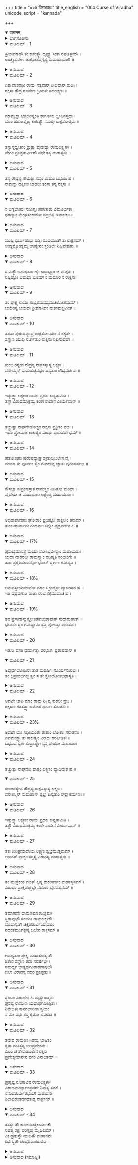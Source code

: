 +++
title = "००४ विराधवधः"
title_english = "004 Curse of Viradha"
unicode_script = "kannada"

+++
<details open><summary>वाचनम्</summary>

<div class="audioEmbed"  caption="श्रीराम-हरिसीताराममूर्ति-घनपाठिभ्यां वचनम्" src="https://archive.org/download/Ramayana-recitation-Sriram-harisItArAmamUrti-Ghanapaati-v2/Kanda_3/Kanda_3_ARK-004-Viradha_Vadhaha.mp3"></div>
</details>



<details><summary>ಭಾಗಸೂಚನಾ</summary>

ಶ್ರೀರಾಮ-ಲಕ್ಷ್ಮಣರಿಂದ ವಿರಾಧನ ವಧೆ
</details>

<details open><summary>ಮೂಲಮ್ - 1</summary>

ಹ್ರಿಯಮಾಣೌ ತು ಕಾಕುತ್ಸ್ಥೌ ದೃಷ್ಟ್ವಾ ಸೀತಾ ರಘೂತ್ತಮೌ ।  
ಉಚ್ಚೈಃಸ್ವರೇಣ ಚುಕ್ರೋಶಪ್ರಗೃಹ್ಯ ಸುಮಹಾಭುಜೌ ॥
</details>

<details><summary>ಅನುವಾದ</summary>

ರಘುಕುಲದ ಶ್ರೇಷ್ಠವೀರರಾದ ಕಾಕುತ್ಸ್ಥ ಕುಲಭೂಷಣ ಶ್ರೀರಾಮ-ಲಕ್ಷ್ಮಣರನ್ನು ರಾಕ್ಷಸನು ಎತ್ತಿಕೊಂಡು ಹೋಗುತ್ತಿರುವುದನ್ನು ಕಂಡು ಸೀತೆಯು ಎರಡೂ ಭುಜಗಳನ್ನೆತ್ತಿ ಜೋರಾಗಿ ಅಳುತ್ತಾ ಕೂಗಿಕೊಂಡಳು.॥1॥
</details>

<details open><summary>ಮೂಲಮ್ - 2</summary>

ಏಷ ದಾಶರಥೀ ರಾಮಃ ಸತ್ಯವಾನ್ ಶೀಲವಾನ್ ಶುಚಿಃ ।  
ರಕ್ಷಸಾ ರೌದ್ರ ರೂಪೇಣ ಹ್ರಿಯತೇ ಸಹಲಕ್ಷ್ಮಣಃ ॥
</details>

<details><summary>ಅನುವಾದ</summary>

ಅಯ್ಯೋ! ಈ ಸತ್ಯವಾದೀ, ಶೀಲವಂತ, ಶುದ್ಧ ಆಚಾರ ವಿಚಾರವುಳ್ಳ ದಶರಥನಂದನ ಶ್ರೀರಾಮ ಮತ್ತು ಲಕ್ಷ್ಮಣರನ್ನು ಈ ರೌದ್ರರೂಪಧಾರೀ ರಾಕ್ಷಸನು ಎತ್ತಿಕೊಂಡು ಹೋಗುತ್ತಿದ್ದಾನಲ್ಲ.॥2॥
</details>

<details open><summary>ಮೂಲಮ್ - 3</summary>

ಮಾಮೃಕ್ಷಾ  ಭಕ್ಷಯಿಷ್ಯಂತಿ ಶಾರ್ದೂಲ ದ್ವೀಪಿನಸ್ತಥಾ ।  
ಮಾಂ ಹರೋತ್ಸೃಜ್ಯ ಕಾಕುತ್ಸ್ಥೌ ನಮಸ್ತೇ ರಾಕ್ಷಸೋತ್ತಮ ॥
</details>

<details><summary>ಅನುವಾದ</summary>

ರಾಕ್ಷಸ ಶಿರೋಮಣಿಯೇ! ನಿನಗೆ ನಮಸ್ಕರಿಸುತ್ತೇನೆ. ಈ ಕಾಡಿನಲ್ಲಿ ಕರಡಿ, ಹುಲಿ, ಚಿರತೆಗಳು ನನ್ನನ್ನು ತಿಂದು ಬಿಡುವವು; ಅದಕ್ಕಾಗಿ ನನ್ನನ್ನೂ ಕರೆದುಕೊಂಡು ಹೋಗು. ಆದರೆ ಈ ಇಬ್ಬರೂ ರಘುವಂಶವೀರರನ್ನು ಬಿಟ್ಟುಬಿಡು.॥3॥
</details>

<details open><summary>ಮೂಲಮ್ - 4</summary>

ತಸ್ಯಾಸ್ತದ್ವಚನಂ ಶ್ರುತ್ವಾ ವೈದೇಹ್ಯಾ ರಾಮಲಕ್ಷ್ಮಣೌ ।  
ವೇಗಂ ಪ್ರಚಕ್ರತುರ್ವೀರೌ ವಧೇ ತಸ್ಯ ದುರಾತ್ಮನಃ ॥
</details>

<details><summary>ಅನುವಾದ</summary>

ವಿದೇಹನಂದಿನೀ ಸೀತೆಯ ಈ ಮಾತನ್ನು ಕೇಳಿ ಇಬ್ಬರೂ ವೀರ ಶ್ರೀರಾಮ-ಲಕ್ಷ್ಮಣರು ಆ ದುರಾತ್ಮ ರಾಕ್ಷಸನನ್ನು ವಧಿಸಲು ಅವಸರಪಡತೊಡಗಿದರು.॥4॥
</details>

<details open><summary>ಮೂಲಮ್ - 5</summary>

ತಸ್ಯ ರೌದ್ರಸ್ಯ ಸೌಮಿತ್ರಿಃ ಸವ್ಯಂ ಬಾಹುಂ ಬಭಂಜ ಹ ।  
ರಾಮಸ್ತು ದಕ್ಷಿಣಂ ಬಾಹುಂ ತರಸಾ ತಸ್ಯ ರಕ್ಷಸಃ ॥
</details>

<details><summary>ಅನುವಾದ</summary>

ಸುಮಿತ್ರಾಕುವಾರ ಲಕ್ಷ್ಮಣನು ಆ ರಾಕ್ಷಸನ ಎಡ ತೋಳನ್ನು ಮತ್ತು ಶ್ರೀರಾಮನು ಬಲತೋಳನ್ನು ವೇಗವಾಗಿ ಕತ್ತರಿಸಿಬಿಟ್ಟರು.॥5॥
</details>

<details open><summary>ಮೂಲಮ್ - 6</summary>

ಸ ಭಗ್ನಬಾಹುಃ ಸಂವಿಗ್ನಃ ಪಪಾತಾಶು ವಿಮೂರ್ಛಿತಃ ।  
ಧರಣ್ಯಾಂ ಮೇಘಸಂಕಾಶೋ ವಜ್ರಭಿನ್ನ ಇವಾಚಲಃ ॥
</details>

<details><summary>ಅನುವಾದ</summary>

ಭುಜಗಳು ತುಂಡಾದಾಗ ಆ ಮೇಘದಂತಿದ್ದ ಕಪ್ಪಾದ ರಾಕ್ಷಸನು ವ್ಯಾಕುಲನಾದನು ಮತ್ತು ಕೂಡಲೇ ಮೂರ್ಛಿತನಾಗಿ ವಜ್ರದಿಂದ ಕಡಿದ ಪರ್ವತ ಶಿಖರದಂತೆ ಭೂಮಿಗೆ ಬಿದ್ದುಬಿಟ್ಟನು.॥6॥
</details>

<details open><summary>ಮೂಲಮ್ - 7</summary>

ಮುಷ್ಟಿ ಭಿರ್ಬಾಹುಭಿಃ ಪದ್ಭಿಃ ಸೂದಯಂತೌ ತು ರಾಕ್ಷಸಮ್ ।  
ಉದ್ಯಮ್ಯೋದ್ಯಮ್ಯ ಚಾಪ್ಯೇನಂ ಸ್ಥಂಡಿಲೇ ನಿಷ್ಪಿಪೇಷತುಃ ॥
</details>

<details><summary>ಅನುವಾದ</summary>

ಆಗ ಶ್ರೀರಾಮ-ಲಕ್ಷ್ಮಣರು ವಿರಾಧನನ್ನು ಮುಷ್ಟಿಗಳಿಂದ, ಬಳ್ಳಿಗಳಿಂದ ಹೊಡೆಯತೊಡಗಿದರು. ಹಾಗೂ ಅವನನ್ನು ಎತ್ತಿ-ಎತ್ತಿ ಭೂಮಿಗೆ ಅಪ್ಪಳಿಸುತ್ತಾ, ಪದೇ-ಪದೇ ನೆಲಕ್ಕೆ ಹಾಕಿ ತೀಡಿದರು.॥7॥
</details>

<details open><summary>ಮೂಲಮ್ - 8</summary>

ಸ ವಿದ್ಧೌ ಬಹುಭಿರ್ಬಾಣೈಃ ಖಡ್ಗಾಭ್ಯಾಂ ಚ ಪರಿಕ್ಷತಃ ।  
ನಿಷ್ಪಿಷ್ಟೋ ಬಹುಧಾ ಭೂಮೌ ನ ಮಮಾರ ಸ ರಾಕ್ಷಸಃ॥
</details>

<details><summary>ಅನುವಾದ</summary>

ಅಸಂಖ್ಯ ಬಾಣಗಳಿಂದ ಗಾಯಗೊಂಡರೂ, ಖಡ್ಗದಿಂದ ಕ್ಷತ-ವಿಕ್ಷತನಾದರೂ, ನೆಲಕ್ಕೆ ಹಾಕಿ ಪದೆ ಪದೇ ತಿಕ್ಕಿದರೂ ಆ ರಾಕ್ಷಸನು ಸಾಯಲಿಲ್ಲ.॥8॥
</details>

<details open><summary>ಮೂಲಮ್ - 9</summary>

ತಂ ಪ್ರೇಕ್ಷ್ಯ ರಾಮಃ ಸುಭೃಶಮವಧ್ಯಮಚಲೋಪಮಮ್ ।  
ಭಯೇಷ್ವ ಭಯದಃ ಶ್ರೀಮಾನಿದಂ ವಚನಮಬ್ರವೀತ್ ॥
</details>

<details><summary>ಅನುವಾದ</summary>

ಪರ್ವತದಂತೆ ಅಚಲ ಮತ್ತು ಅವಧ್ಯನಾದ ವಿರಾಧನನ್ನು ಮತ್ತೆ ಮತ್ತೆ ನೋಡುತ್ತಾ ಭಯದ ಸಂದರ್ಭದಲ್ಲಿ ಅಭಯವನ್ನು ಕೊಡುವ ಶ್ರೀಮಾನ್ ರಾಮನು ಲಕ್ಷ್ಮಣನಲ್ಲಿ ಹೀಗೆ ಹೇಳಿದನು.॥9॥
</details>

<details open><summary>ಮೂಲಮ್ - 10</summary>

ತಪಸಾ ಪುರುಷವ್ಯಾಘ್ರ ರಾಕ್ಷಸೋಽಯಂ ನ ಶಕ್ಯತೇ ।  
ಶಸ್ತ್ರೇಣ ಯುಧಿ ನಿರ್ಜೇತುಂ ರಾಕ್ಷಸಂ ನಿಖನಾವಹೇ ॥
</details>

<details><summary>ಅನುವಾದ</summary>

ಪುರುಷಸಿಂಹನೇ! ಈ ರಾಕ್ಷಸನು ತಪಸ್ಸಿನಿಂದ ವರ ಪಡೆದು ಅವಧ್ಯನಾಗಿರುವನು. ಇವನನ್ನು ಶಸ್ತ್ರಗಳಿಂದ ಯುದ್ಧದಲ್ಲಿ ಗೆಲ್ಲಲಾಗುವುದಿಲ್ಲ. ಅದಕ್ಕಾಗಿ ನಾವು ನಿಶಾಚರ ವಿರಾಧನನ್ನು ಪರಾಜಿತನಾಗಿಸಲು ಈಗ ಹೊಂಡ ಅಗೆದು ಹೂತುಬಿಡೋಣ.॥10॥
</details>

<details open><summary>ಮೂಲಮ್ - 11</summary>

ಕುಂಜ ರಸ್ಯೇವ ರೌದ್ರಸ್ಯ ರಾಕ್ಷಸಸ್ಯಾಸ್ಯ ಲಕ್ಷ್ಮಣ ।  
ವನೇಽಸ್ಮಿನ್ ಸುಮಹಚ್ಛವಭ್ರಂ ಖನ್ಯತಾಂ ರೌದ್ರವರ್ಚಸಃ ॥
</details>

<details><summary>ಅನುವಾದ</summary>

ಲಕ್ಷ್ಮಣ! ಆನೆಯಂತಿರುವ ಭಯಂಕರ ಹಾಗೂ ರೌದ್ರ ತೇಜಸುಳ್ಳ ಈ ರಾಕ್ಷಸನಿಗಾಗಿ ಈ ವನದಲ್ಲಿ ದೊಡ್ಡದಾದ ಹೊಂಡವನ್ನು ಅಗ.॥11॥
</details>

<details open><summary>ಮೂಲಮ್ - 12</summary>

ಇತ್ಯುಕ್ತ್ವಾ ಲಕ್ಷ್ಮಣಂ ರಾಮಃ ಪ್ರದರಃ ಖನ್ಯತಾಮಿತಿ ।  
ತಸ್ಥೌ ವಿರಾಧಮಾಕ್ರಮ್ಯ ಕಂಠೇ ಪಾದೇನ ವೀರ್ಯವಾನ್ ॥
</details>

<details><summary>ಅನುವಾದ</summary>

ಈ ಪ್ರಕಾರ ಲಕ್ಷ್ಮಣನಿಗೆ ಹೊಂಡ ಅಗೆಯಲು ಆಜ್ಞಾಪಿಸಿ ಪರಾಕ್ರಮಿ ಶ್ರೀರಾಮನು ತನ್ನ ಒಂದು ಕಾಲಿನಿಂದ ವಿರಾಧನ ಗಂಟಲನ್ನು ಒತ್ತಿ ನಿಂತುಕೊಂಡನು.॥12॥
</details>

<details open><summary>ಮೂಲಮ್ - 13</summary>

ತಚ್ಛ್ರುತ್ವಾ ರಾಘವೇಣೋಕ್ತಂ ರಾಕ್ಷಸಃ ಪ್ರಶ್ರಿತಂ ವಚಃ ।  
ಇದಂ ಪ್ರೋವಾಚ ಕಾಕುತ್ಸ್ಥಂ ವಿರಾಧಃ ಪುರುಷರ್ಷಭಮ್ ॥
</details>

<details><summary>ಅನುವಾದ</summary>

ಶ್ರೀರಾಮಚಂದ್ರನು ಹೇಳಿದ ಮಾತನ್ನು ಕೇಳಿ ವಿರಾಧ ರಾಕ್ಷಸನು ಪುರುಷಪ್ರವರ ಶ್ರೀರಾಮನಲ್ಲಿ ವಿನಯದಿಂದ ಹೀಗೆ ಹೇಳಿದನು.॥13॥
</details>

<details open><summary>ಮೂಲಮ್ - 14</summary>

ಹತೋಽಹಂ ಪುರುಷವ್ಯಾಘ್ರ ಶಕ್ರತುಲ್ಯಬಲೇನ ವೈ ।  
ಮಯಾ ತು ಪೂರ್ವಂ ತ್ವಂ ಮೋಹಾನ್ನ ಜ್ಞಾತಃ ಪುರುಷರ್ಷಭ ॥
</details>

<details><summary>ಅನುವಾದ</summary>

ಪುರುಷಸಿಂಹನೇ! ನರಶ್ರೇಷ್ಠನೇ! ನಿನ್ನ ಬಲವು ದೇವರಾಜ ಇಂದ್ರನಂತೆ ಇದೆ. ನಾನು ನಿನ್ನ ಕೈಯಿಂದ ಹತನಾದೆ. ಮೋಹವಶದಿಂದ ಮೊದಲು ನಾನು ನಿನ್ನನ್ನು ಗುರುತಿಸದೇ ಹೋದೆ.॥14॥
</details>

<details open><summary>ಮೂಲಮ್ - 15</summary>

ಕೌಸಲ್ಯಾ ಸುಪ್ರಜಾಸ್ತಾತ ರಾಮಸ್ತ್ವಂ ವಿದಿತೋ ಮಯಾ ।  
ವೈದೇಹೀ ಚ ಮಹಾಭಾಗಾ ಲಕ್ಷ್ಮಣಶ್ಚ  ಮಹಾಯಶಾಃ॥
</details>

<details><summary>ಅನುವಾದ</summary>

ಅಯ್ಯಾ! ನಿನ್ನಿಂದಾಗಿ ತಾಯಿ ಕೌಸಲ್ಯೆಯು ಉತ್ತಮ ಪುತ್ರವತಿಯಾದಳು. ನೀನೇ ಭಗವಂತ ಶ್ರೀರಾಮಚಂದ್ರ ನಾಗಿರುವುದನ್ನು ನಾನು ತಿಳಿದುಕೊಂಡೆ. ಈ ಮಹಾಭಾಗಾ ವಿದೇಹನಂದಿನೀ ಸೀತೆಯಾಗಿರುವಳು ಮತ್ತು ನಿನ್ನ ತಮ್ಮ ಮಹಾಯಶಸ್ವೀ ಲಕ್ಷ್ಮಣನಾಗಿರುವನು.॥15॥
</details>

<details open><summary>ಮೂಲಮ್ - 16</summary>

ಅಭಿಶಾಪಾದಹಂ ಘೋರಾಂ ಪ್ರವಿಷ್ಟೋ ರಾಕ್ಷಸೀಂ ತನುಮ್ ।  
ತುಂಬುರುರ್ನಾಮ ಗಂಧರ್ವಃ ತಪ್ತೋ ವೈಶ್ರವಣೇನ ಹಿ ॥
</details>

<details><summary>ಅನುವಾದ</summary>

ಶಾಪದಿಂದಾಗಿ ನನಗೆ ಈ ಭಯಂಕರ ರಾಕ್ಷಸ ಶರೀರದಲ್ಲಿ ಬರಬೇಕಾಯಿತು. ನಾನು ತುಂಬುರು ಎಂಬ ಗಂಧರ್ವನಾಗಿದ್ದೇನೆ. ಕುಬೇರನು ನನಗೆ ರಾಕ್ಷಸನಾಗುವಂತೆ ಶಪಿಸಿದ್ದನು.॥16॥
</details>

<details open><summary>ಮೂಲಮ್ - 17½</summary>

ಪ್ರಸಾದ್ಯಮಾನಶ್ಚ ಮಯಾ ಸೋಽಬ್ರವೀನ್ಮಾಂ ಮಹಾಯಶಾಃ ।  
ಯದಾ ದಾಶರಥೀ ರಾಮಸ್ತ್ವಾಂ ವಧಿಷ್ಯತಿ ಸಂಯುಗೇ ॥  
ತದಾ ಪ್ರಕೃತಿಮಾಪನ್ನೋ  ಭವಾನ್ ಸ್ವರ್ಗಂ ಗಮಿಷ್ಯತಿ ।
</details>

<details><summary>ಅನುವಾದ</summary>

ನಾನು ಅವನನ್ನು ಪ್ರಸನ್ನಗೊಳಿಸಲು ಪ್ರಯತ್ನಿಸಿದಾಗ ಆ ಮಹಾಯಶಸ್ವೀ ಕುಬೇರನು ‘ಗಂಧರ್ವನೇ! ದಶರಥನಂದನ ಶ್ರೀರಾಮನು ಯುದ್ಧದಲ್ಲಿ ನಿನ್ನನ್ನು ವಧಿಸಿದಾಗ ನೀನು ತನ್ನ ಮೊದಲಿನ ಸ್ವರೂಪವನ್ನು ಪಡೆದು ಸ್ವರ್ಗಕ್ಕೆ ಹೋಗುವೆ.’ ಎಂದು ನನಗೆ ಹೇಳಿದ್ದನು.॥17॥
</details>

<details open><summary>ಮೂಲಮ್ - 18½</summary>

ಅನುಪಸ್ಥೀಯಮಾನೋ ಮಾಂ ಸ ಕ್ರುದ್ಧೋ ವ್ಯಾಜಹಾರ ಹ ॥  
ಇತಿ ವೈಶ್ರವಣೋ ರಾಜಾ ರಂಭಾಸಕ್ತಮುವಾಚ ಹ ।
</details>

<details><summary>ಅನುವಾದ</summary>

ನಾನು ರಂಭೆ ಎಂಬ ಅಪ್ಸರೆಯಲ್ಲಿ ಆಸಕ್ತನಾಗಿದ್ದೆ, ಆದ್ದರಿಂದ ಒಂದು ದಿನ ಸರಿಯಾದ ಸಮಯಕ್ಕೆ ಕುಬೇರನ ಸೇವೆಯಲ್ಲಿ ಉಪಸ್ಥಿತನಾಗಲಿಲ್ಲ. ಇದರಿಂದ ಕುಪಿತನಾಗಿ ರಾಜಾ ಮೈಶ್ರವಣ (ಕುಬೇರ)ನು ನನಗೆ ರಾಕ್ಷಸನಾಗೆಂದು ಶಪಿಸಿ, ಅದರಿಂದ ಬಿಡುಗಡೆ ಹೊಂದುವ ಅವಧಿಯನ್ನು ತಿಳಿಸಿದ್ದನು.॥18॥
</details>

<details open><summary>ಮೂಲಮ್ - 19½</summary>

ತವ ಪ್ರಸಾದಾನ್ಮುಕ್ತೋಽಹಮಭಿಶಾಪಾತ್ ಸುದಾರುಣಾತ್ ॥  
ಭುವನಂ ಸ್ವಂ ಗಮಿಷ್ಯಾಮಿ ಸ್ವಸ್ತಿ ವೋಽಸ್ತು ಪರಂತಪ ।
</details>

<details><summary>ಅನುವಾದ</summary>

ಪರಂತಪ ರಘುವೀರನೇ! ಇಂದು ನಿನ್ನ ಕಪೆಯಿಂದ ನಾನು ಆ ಭಯಂಕರ ಶಾಪದಿಂದ ಬಿಡುಗಡೆ ಹೊಂದಿದೆ. ನಿನಗೆ ಮಂಗಳವಾಗಲೀ, ಈಗ ನಾನು ನನ್ನ ಲೋಕಕ್ಕೆ ತೆರಳುವೆನು.॥19॥
</details>

<details open><summary>ಮೂಲಮ್ - 20</summary>

ಇತೋ ವಸತಿ ಧರ್ಮಾತ್ಮಾ ಶರಭಂಗಃ ಪ್ರತಾಪವಾನ್ ॥
</details>

<details open><summary>ಮೂಲಮ್ - 21</summary>

ಅಧ್ಯರ್ಧಯೋಜನೇ ತಾತ ಮಹರ್ಷಿಃ ಸೂರ್ಯಸಂನಿಭಃ ।  
ತಂ  ಕ್ಷಿಪ್ರಮಭಿಗಚ್ಛ ತ್ವಂ ಸ ತೇ ಶ್ರೋಯೋಽಭಿಧಾಸ್ಯತಿ ॥
</details>

<details><summary>ಅನುವಾದ</summary>

ಅಯ್ಯಾ! ಇಲ್ಲಿಂದ ಒಂದೂವರೆ ಯೋಜನ ದೂರದಲ್ಲಿ ಸೂರ್ಯನಂತೆ ತೇಜಸ್ವೀ, ಪ್ರತಾಪೀ ಮತ್ತು ಧರ್ಮಾತ್ಮಾ ಮಹಾಮುನಿ ಶರಭಂಗರು ವಾಸಿಸುತ್ತಾರೆ. ಅವರ ಬಳಿಗೆ ಬೇಗನೆ ಹೋಗು, ಅವರು ನಿನಗೆ ಶ್ರೇಯಸ್ಸಿನ ಮಾತನ್ನು ಹೇಳುವರು.॥20-21॥
</details>

<details open><summary>ಮೂಲಮ್ - 22</summary>

ಅವಟೇ ಚಾಪಿ ಮಾಂ ರಾಮ ನಿಕ್ಷಿಪ್ಯ ಕುಶಲೀ ವ್ರಜ ।  
ರಕ್ಷಸಾಂ ಗತಸತ್ತ್ವಾನಾಮೇಷ ಧರ್ಮಃ ಸನಾತನಃ ॥
</details>

<details><summary>ಅನುವಾದ</summary>

ಶ್ರೀರಾಮಾ! ನೀವು ನನ್ನ ಶರೀರವನ್ನು ಹೊಂಡದಲ್ಲಿ ಹೂತಿಟ್ಟು ನೆಮ್ಮದಿಯಿಂದ ಪ್ರಯಾಣ ಮಾಡಿರಿ. ಸತ್ತಿರುವ ರಾಕ್ಷಸರ ಶರೀರವನ್ನು ಹೂಳುವುದೇ ಸನಾತನ (ಪರಂಪರಾಗತ) ಧರ್ಮವಾಗಿದೆ.॥22॥
</details>

<details open><summary>ಮೂಲಮ್ - 23½</summary>

ಅವಟೇ ಯೇ ನಿಧೀಯಂತೇ ತೇಷಾಂ ಲೋಕಾಃ ಸನಾತನಾಃ ।  
ಏವಮುಕ್ತ್ವಾ ತು ಕಾಕುತ್ಸ್ಥಂ ವಿರಾಧಃ  ಶರಪೀಡಿತಃ ॥  
ಬಭೂವ ಸ್ವರ್ಗಸಂಪ್ರಾಪ್ತೋ ನ್ಯಸ್ತ ದೇಹೋ ಮಹಾಬಲಃ ।
</details>

<details><summary>ಅನುವಾದ</summary>

ಹೊಂಡದಲ್ಲಿ ಹೂತಿರುವ ರಾಕ್ಷಸನಿಗೆ ಸನಾತನ ಲೋಕಗಳ ಪ್ರಾಪ್ತಿಯಾಗುತ್ತದೆ. ಶ್ರೀರಾಮನಲ್ಲಿ ಹೀಗೆ ಹೇಳಿ ಬಾಣಗಳಿಂದ ಪೀಡಿತನಾದ ಮಹಾಬಲಿ ವಿರಾಧನು (ಅವನ ಶರೀರವನ್ನು ಹೊಂಡದಲ್ಲಿ ಹಾಕಿದಾಗ) ಆ ಶರೀರವನ್ನು ಬಿಟ್ಟು ಸ್ವರ್ಗಲೋಕಕ್ಕೆ ಹೊರಟುಹೋದನು.॥23॥
</details>

<details open><summary>ಮೂಲಮ್ - 24</summary>

ತಚ್ಛ್ರುತ್ವಾ ರಾಘವೋ ವಾಕ್ಯಂ ಲಕ್ಷ್ಮಣಂ ವ್ಯಾದಿದೇಶ ಹ ॥
</details>

<details open><summary>ಮೂಲಮ್ - 25</summary>

ಕುಂಜರಸ್ಯೇವ ರೌದ್ರಸ್ಯ ರಾಕ್ಷಸಸ್ಯಾಸ್ಯ ಲಕ್ಷ್ಮಣ ।  
ವನೇಽಸ್ಮಿನ್ ಸುಮಹಾನ್ ಶ್ವಭ್ರಃ ಖನ್ಯತಾಂ ರೌದ್ರ ಕರ್ಮಣಃ ॥
</details>

<details><summary>ಅನುವಾದ</summary>

ಅವನ ಮಾತನ್ನು ಕೇಳಿ ಶ್ರೀರಘುನಾಥನು ಲಕ್ಷ್ಮಣನಿಗೆ - ಲಕ್ಷ್ಮಣಾ! ಭಯಂಕರ ಕರ್ಮಮಾಡುವ, ಆನೆಯಂತೆ ಭಯಾನಕ ಈ ರಾಕ್ಷಸನಿಗೆ ಹೊಂಡವನ್ನು ಅಗೆದು ಸಿದ್ಧಗೊಳಿಸು ಎಂದು ಆಜ್ಞಾಪಿಸಿದನು.॥24-25॥
</details>

<details open><summary>ಮೂಲಮ್ - 26</summary>

ಇತ್ಯುಕ್ತ್ವಾ ಲಕ್ಷ್ಮಣಂ ರಾಮಃ ಪ್ರದರಃ ಖನ್ಯತಾಮಿತಿ ।  
ತಸ್ಥೌ ವಿರಾಧಮಾಕ್ರಮ್ಯ ಕಂಠೇ ಪಾದೇನ ವೀರ್ಯವಾನ್ ॥
</details>

<details><summary>ಅನುವಾದ</summary>

ಈ ಪ್ರಕಾರ ಲಕ್ಷ್ಮಣನಿಗೆ ಹೊಂಡವನ್ನು ಅಗೆಯಲು ಆದೇಶವನ್ನಿತ್ತು, ಪರಾಕ್ರಮಿ ಶ್ರೀರಾಮನು ಒಂದು ಕಾಲಿನಿಂದ ವಿರಾಧನ ಕತ್ತನ್ನು ಒತ್ತಿಹಿಡಿದು ನಿಂತುಕೊಂಡನು.॥26॥
</details>

<details open><summary>ಮೂಲಮ್ - 27</summary>

ತತಃ ಖನಿತ್ರಮಾದಾಯ ಲಕ್ಷ್ಮಣಃ ಶ್ವಭ್ರಮುತ್ತಮಮ್ ।  
ಅಖನತ್ ಪ್ಪಾರ್ಶ್ವತಸ್ತಸ್ಯ ವಿರಾಧಸ್ಯ ಮಹಾತ್ಮನಃ ॥
</details>

<details><summary>ಅನುವಾದ</summary>

ಆಗ ಲಕ್ಷ್ಮಣನು ಗುದ್ದಲಿಯನ್ನೆತ್ತಿಕೊಂಡು ಆ ವಿಶಾಲಕಾಯ ವಿರಾಧನ ಬಳಿಯಲ್ಲೇ ಒಂದು ದೊಡ್ಡದಾದ ಹೊಂಡವನ್ನು ಅಗೆದು ಸಿದ್ಧಗೊಳಿಸಿದನು.॥27॥
</details>

<details open><summary>ಮೂಲಮ್ - 28</summary>

ತಂ ಮುಕ್ತಕಂಠ ಮುತ್ ಕ್ಷಿಷ್ಯ ಶಂಕುಕರ್ಣಂ ಮಹಾಸ್ವನಮ್ ।  
ವಿರಾಧಂ ಪ್ರಾಕ್ಷಿಪಚ್ಛ್ವಭ್ರೇ ನದಂತಂ ಭೈರವಸ್ವನಮ್ ॥
</details>

<details><summary>ಅನುವಾದ</summary>

ಆಗ ಶ್ರೀರಾಮನು ಅವನ ಕತ್ತನ್ನು ಬಿಟ್ಟುಬಿಟ್ಟನು. ಲಕ್ಷ್ಮಣನು ಗೂಟದಂತೆ ಕಿವಿಗಳುಳ್ಳ ವಿರಾಧನನ್ನು ಎತ್ತಿ ಆ ಹೊಂಡದಲ್ಲಿ ಹಾಕಿದನು, ಆಗ ಅವನು ಭಯಾನಕ ಶಬ್ದದಿಂದ ಜೋರಾಗಿ ಗರ್ಜಿಸುತ್ತಿದ್ದನು.॥28॥
</details>

<details open><summary>ಮೂಲಮ್ - 29</summary>

ತಮಾಹವೇ ದಾರುಣಮಾಶುವಿಕ್ರಮೌ  
ಸ್ಥಿರಾವುಭೌ ಸಂಯತಿ ರಾಮಲಕ್ಷ್ಮಣೌ ।  
ಮುದಾನ್ವಿತೌ ಚಿಕ್ಷಿಪತುರ್ಭಯಾವಹಂ  
ನದಂತಮುತ್ಕ್ಷಿಪ್ಯ  ಬಲೇನ ರಾಕ್ಷಸಮ್ ॥
</details>

<details><summary>ಅನುವಾದ</summary>

ಯುದ್ಧದಲ್ಲಿ ಸ್ಥಿರವಾಗಿ ನಿಂತು ಪರಾಕ್ರಮವನ್ನು ಪ್ರಕಟಿಸುವ ಆ ಇಬ್ಬರು ಸಹೋದರ ಶ್ರೀರಾಮ - ಲಕ್ಷ್ಮಣರು ರಣಭೂಮಿಯಲ್ಲಿ ಕ್ರೂರ ಕರ್ಮ ಮಾಡುವ ಆ ಭಯಂಕರ ರಾಕ್ಷಸ ವಿರಾಧನನ್ನು ಬಲವಂತ ವಾಗಿ ಎತ್ತಿ ಹೊಂಡದಲ್ಲಿ ಎಸೆದುಬಿಟ್ಟರು. ಅವನು ಜೋರಾಗಿ ಗರ್ಜಿಸುತ್ತಿದ್ದನು. ಅವನನ್ನು ಹೊಂಡಕ್ಕೆ ಹಾಕಿ ಇಬ್ಬರೂ ಸಹೋದರರು ಬಹಳ ಪ್ರಸನ್ನರಾದರು.॥29॥
</details>

<details open><summary>ಮೂಲಮ್ - 30</summary>

ಅವಧ್ಯತಾಂ ಪ್ರೇಕ್ಷ್ಯ ಮಹಾಸುರಸ್ಯ ತೌ  
ಶಿತೇನ ಶಸ್ತ್ರೇಣ ತದಾ ನರರ್ಷಭೌ ।  
ಸಮರ್ಥ್ಯ ಚಾತ್ಯರ್ಥವಿಶಾರದಾವುಭೌ  
ಬಿಲೇ ವಿರಾಧಸ್ಯ ವಧಂ ಪ್ರಚಕ್ರತುಃ॥
</details>

<details><summary>ಅನುವಾದ</summary>

ಮಹಾ ಅಸುರ ವಿರಾಧನ ವಧೆ ಹರಿತವಾದ ಶಸ್ತ್ರದಿಂದ ಆಗಬಾರದೆಂದು ನೋಡಿ ಅತ್ಯಂತ ಕುಶಲರಾದ ಇಬ್ಬರೂ ಸಹೋದರ ನರಶ್ರೇಷ್ಠ ಶ್ರೀರಾಮ-ಲಕ್ಷ್ಮಣರು ಆಗ ಹೊಂಡ ಅಗೆದು ಅದರಲ್ಲಿ ಅವನನ್ನು ಹಾಕಿ ಬಿಟ್ಟರು ಮತ್ತು ಮಣ್ಣು ಮುಚ್ಚಿ ಆ ರಾಕ್ಷಸನ ವಧೆ ಮಾಡಿದರು.॥30॥
</details>

<details open><summary>ಮೂಲಮ್ - 31</summary>

ಸ್ವಯಂ ವಿರಾಧೇನ ಹಿ ಮೃತ್ಯುರಾತ್ಮನಃ  
ಪ್ರಸಹ್ಯ ರಾಮೇಣ ಯಥಾರ್ಥಮೀಪ್ಸಿತಃ ।  
ನಿವೇದಿತಃ ಕಾನನಚಾರಿಣಾ ಸ್ವಯಂ  
ನ ಮೇ ವಧಃ ಶಸ್ತ್ರ ಕೃತೋ ಭವೇದಿತಿ ॥
</details>

<details><summary>ಅನುವಾದ</summary>

ವಾಸ್ತವವಾಗಿ ಶ್ರೀರಾಮನ ಕೈಯಿಂದಲೇ ಹಟಪೂರ್ವಕವಾಗಿ ಸಾಯುವುದೇ ಅವನಿಗೆ ಅಭಿಷ್ಟವಾಗಿತ್ತು. ಆ ತನ್ನ ಮನೋವಾಂಛಿತ ಮೃತ್ಯುವನ್ನು ಪಡೆಯುವ ಉದ್ದೇಶದಿಂದ ವನಚಾರೀ ವಿರಾಧನೇ ಶ್ರೀರಾಮನಲ್ಲಿ - ‘ಶಸ್ತ್ರದಿಂದ ನನ್ನ ವಧೆ ಆಗಲಾರದೆಂದು’ ಎಂದು ಸ್ವತಃ ಹೇಳಿದ್ದನು.॥31॥
</details>

<details open><summary>ಮೂಲಮ್ - 32</summary>

ತದೇವ ರಾಮೇಣ ನಿಶಮ್ಯ ಭಾಷಿತಂ  
ಕೃತಾ ಮತಿಸ್ತಸ್ಯ ಬಿಲಪ್ರವೇಶನೇ ।  
ಬಿಲಂ ಚ ತೇನಾತಿಬಲೇನ ರಕ್ಷಸಾ  
ಪ್ರವೇಶ್ಯಮಾನೇನ ವನಂ ವಿನಾದಿತಮ್ ॥
</details>

<details><summary>ಅನುವಾದ</summary>

ಅವನು ಹೇಳಿದ ಮಾತನ್ನು ಕೇಳಿ ಶ್ರೀರಾಮನು ಅವನನ್ನು ಹೊಂಡದಲ್ಲಿ ಹೂತುಬಿಡುವ ವಿಚಾರ ಮಾಡಿದ್ದನು. ಅವನನ್ನು ಹೊಂಡದಲ್ಲಿ ಹಾಕುವಾಗ ಆ ಅತ್ಯಂತ ಬಲವಂತ ರಾಕ್ಷಸನು ತನ್ನ ಬೊಬ್ಬೆಯಿಂದ ಇಡೀ ಕಾಡೇ ಪ್ರತಿಧ್ವನಿಸುವಂತೆ ಮಾಡಿದನು.॥32॥
</details>

<details open><summary>ಮೂಲಮ್ - 33</summary>

ಪ್ರಹೃಷ್ಟ ರೂಪಾವಿವ ರಾಮಲಕ್ಷ್ಮಣೌ  
ವಿರಾಧಮುರ್ವ್ಯಾಂಪ್ರದರೇ ನಿಪಾತ್ಯ ತಮ್ ।  
ನನಂದತುರ್ವೀತಭಯೌ ಮಹಾವನೇ  
ಶಿಲಾಭಿರಂತರ್ದಧತುಶ್ಚ ರಾಕ್ಷಸಮ್ ॥
</details>

<details><summary>ಅನುವಾದ</summary>

ರಾಕ್ಷಸ ವಿರಾಧನನ್ನು ಭೂಮಿಯೊಳಗೆ ಹೊಂಡದಲ್ಲಿ ಬೀಳಿಸಿ ಶ್ರೀರಾಮ-ಲಕ್ಷ್ಮಣರು ಬಹಳ ಸಂತೋಷಗೊಂಡು ಮೇಲಿನಿಂದ ಅನೇಕ ಕಲ್ಲುಗಳನ್ನು ಇಟ್ಟು ಮಣ್ಣುಮುಚ್ಚಿದರು ; ಮತ್ತೆ ಅವರು ನಿರ್ಭಯರಾಗಿ ಆ ಮಹಾವನದಲ್ಲಿ ಆನಂದದಿಂದ ಸಂಚರಿಸತೊಡಗಿದರು.॥33॥
</details>

<details open><summary>ಮೂಲಮ್ - 34</summary>

ತತಸ್ತು ತೌ ಕಾಂಚನಚಿತ್ರಕಾರ್ಮುಕೌ  
ನಿಹತ್ಯ ರಕ್ಷಃ ಪರಿಗೃಹ್ಯ ಮೈಥಿಲೀಮ್ ।  
ವಿಜಹ್ರತುಸ್ತೌ ಮುದಿತೌ ಮಹಾವನೇ  
ದಿವಿ ಸ್ಥಿತೌ ಚಂದ್ರದಿವಾಕರಾವಿವ ॥
</details>

<details><summary>ಅನುವಾದ</summary>

ಈ ಪ್ರಕಾರ ಆ ರಾಕ್ಷಸನನ್ನು ವಧಿಸಿ, ಮಿಥಿಲೇಶಕುಮಾರಿ ಸೀತೆಯೊಂದಿಗೆ ಚಿನ್ನದಿಂದ ಚಿತ್ರಿತವಾದ ಧನುಸ್ಸುಗಳಿಂದ ಸುಶೋಭಿತರಾಗಿ ಅವರಿಬ್ಬರು ಸಹೊದರರು ಆಕಾಶದಲ್ಲಿ ಸ್ಥಿತ ಸೂರ್ಯ-ಚಂದ್ರರಂತೆ ಆ ಮಹಾರಣ್ಯದಲ್ಲಿ ಆನಂದ ಮಗ್ನರಾಗಿ ಸಂಚರಿಸತೊಡಗಿದರು.॥34॥
</details>

<details><summary>ಅನುವಾದ (ಸಮಾಪ್ತಿಃ)</summary>

ಶ್ರೀ ವಾಲ್ಮೀಕಿವಿರಚಿತ ಆರ್ಷರಾಮಾಯಣ ಆದಿಕಾವ್ಯದ ಅರಣ್ಯಕಾಂಡದಲ್ಲಿ ನಾಲ್ಕನೆಯ ಸರ್ಗ ಸಂಪೂರ್ಣವಾಯಿತು.॥4॥
</details>
